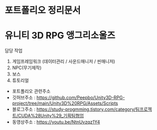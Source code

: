 # 포트폴리오 정리문서
# 유니티 3D RPG 앵그리소울즈
담당 작업
 1. 게임프레임워크 (데이터관리 / 사운드매니저 / 씬매니저)
 2. NPC(무기제작) 
 3. 보스 
 4. 튜토리얼
 
- 포트폴리오 관련주소
- 깃허브주소 : https://github.com/Peepbo/Unity3D-RPG-project/tree/main/Unity3D%20RPG/Assets/Scripts
- 블로그주소 : https://study-progmming.tistory.com/category/팀프로젝트/CUDA%28Unity%29_기획팀협업
- 동영상주소 : https://youtu.be/NtnUvzqz1Y4

